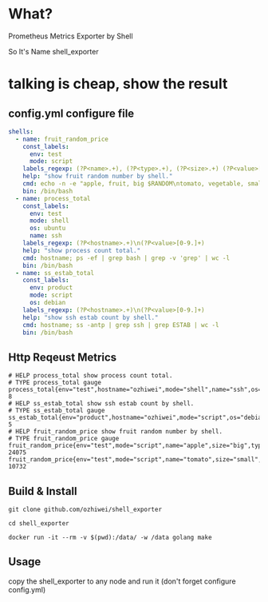 # What?

Prometheus Metrics Exporter by Shell

So It's Name shell_exporter

# talking is cheap, show the result

## config.yml configure file

```yaml
shells:
  - name: fruit_random_price
    const_labels:
      env: test
      mode: script
    labels_regexp: (?P<name>.+), (?P<type>.+), (?P<size>.+) (?P<value>[0-9.]+)
    help: "show fruit random number by shell."
    cmd: echo -n -e "apple, fruit, big $RANDOM\ntomato, vegetable, small $RANDOM"
    bin: /bin/bash
  - name: process_total
    const_labels:
      env: test
      mode: shell
      os: ubuntu
      name: ssh
    labels_regexp: (?P<hostname>.+)\n(?P<value>[0-9.]+)
    help: "show process count total."
    cmd: hostname; ps -ef | grep bash | grep -v 'grep' | wc -l
    bin: /bin/bash
  - name: ss_estab_total
    const_labels:
      env: product
      mode: script
      os: debian
    labels_regexp: (?P<hostname>.+)\n(?P<value>[0-9.]+)
    help: "show ssh estab count by shell."
    cmd: hostname; ss -antp | grep ssh | grep ESTAB | wc -l
    bin: /bin/bash
```

## Http Reqeust Metrics
```
# HELP process_total show process count total.
# TYPE process_total gauge
process_total{env="test",hostname="ozhiwei",mode="shell",name="ssh",os="ubuntu"} 8
# HELP ss_estab_total show ssh estab count by shell.
# TYPE ss_estab_total gauge
ss_estab_total{env="product",hostname="ozhiwei",mode="script",os="debian"} 5
# HELP fruit_random_price show fruit random number by shell.
# TYPE fruit_random_price gauge
fruit_random_price{env="test",mode="script",name="apple",size="big",type="fruit"} 24075
fruit_random_price{env="test",mode="script",name="tomato",size="small",type="vegetable"} 10732
```

## Build & Install

```
git clone github.com/ozhiwei/shell_exporter

cd shell_exporter

docker run -it --rm -v $(pwd):/data/ -w /data golang make
```

## Usage

copy the shell_exporter to any node and run it (don't forget configure config.yml)